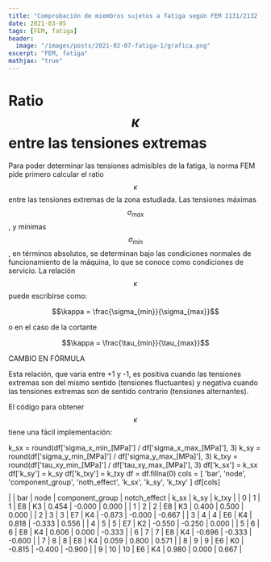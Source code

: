 ```yaml
---
title: "Comprobación de miembros sujetos a fatiga según FEM 2131/2132 (3)"
date: 2021-03-05
tags: [FEM, fatiga]
header:
  image: "/images/posts/2021-02-07-fatiga-1/grafica.png"
excerpt: "FEM, fatiga"
mathjax: "true"
---
```


# Ratio $$\kappa$$ entre las tensiones extremas

Para poder determinar las tensiones admisibles de la fatiga, la norma FEM pide primero calcular el ratio $$\kappa$$ entre las tensiones extremas de la zona estudiada. Las tensiones máximas $$\sigma_{max}$$, y mínimas $$\sigma_{min}$$, en términos absolutos, se determinan bajo las condiciones normales de funcionamiento de la máquina, lo que se conoce como condiciones de servicio. La relación $$\kappa$$ puede escribirse como:

$$\kappa = \frac{\sigma_{min}}{\sigma_{max}}$$

o en el caso de la cortante

$$\kappa = \frac{\tau_{min}}{\tau_{max}}$$

CAMBIO EN FÓRMULA

Esta relación, que varía entre +1 y -1, es positiva cuando las tensiones extremas son del mismo sentido (tensiones fluctuantes) y negativa cuando las tensiones extremas son de sentido contrario (tensiones alternantes).

El código para obtener $$\kappa$$ tiene una fácil implementación:

k_sx = round(df['sigma_x_min_[MPa]'] / df['sigma_x_max_[MPa]'], 3)
k_sy = round(df['sigma_y_min_[MPa]'] / df['sigma_y_max_[MPa]'], 3)
k_txy = round(df['tau_xy_min_[MPa]'] / df['tau_xy_max_[MPa]'], 3)
df['k_sx'] = k_sx
df['k_sy'] = k_sy
df['k_txy'] = k_txy
df = df.fillna(0)
cols = [
    'bar', 'node', 'component_group', 'noth_effect', 'k_sx', 'k_sy', 'k_txy'
    ]
df[cols]

|   | bar | node | component_group | notch_effect | k_sx | k_sy | k_txy |
| 0 | 1 | 1 | E8 | K3 | 0.454 |	-0.000 | 0.000 |
| 1 | 2 | 2 | E8 | K3 | 0.400 | 0.500 | 0.000 |
| 2 | 3 | 3 | E7 | K4 | -0.873 | -0.000 | -0.667 |
| 3 | 4 | 4 | E6 | K4 | 0.818 | -0.333 | 0.556 |
| 4 | 5 | 5 | E7 | K2 | -0.550 | -0.250 | 0.000 |
| 5 | 6 | 6 | E8 | K4 | 0.606 | 0.000 | -0.333 |
| 6 | 7 | 7 | E8 | K4 | -0.696 | -0.333 | -0.600 |
| 7 | 8 | 8 | E8 | K4 | 0.059 | 0.800 | 0.571 |
| 8 | 9 | 9 | E6 | K0 | -0.815 | -0.400 | -0.900 |
| 9 | 10 | 10 | E6 | K4 | 0.980 | 0.000 | 0.667 |

